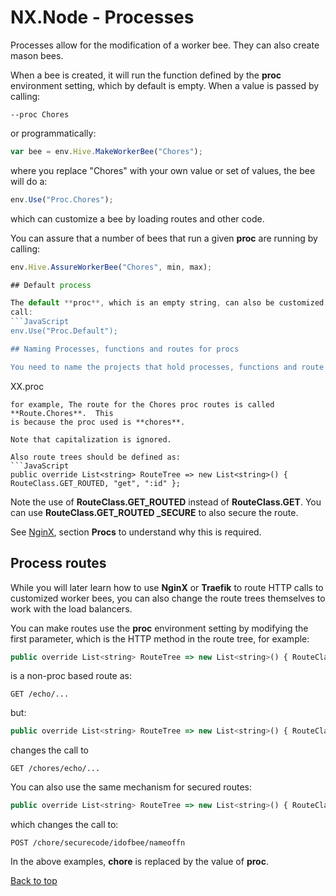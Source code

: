# NX.Node - Processes

Processes allow for the modification of a worker bee.  They can also create mason bees.

When a bee is created, it will run the function defined by the **proc** environment
setting, which by default is empty.   When a value is passed by calling:
```
--proc Chores
```
or programmatically:
```JavaScript
var bee = env.Hive.MakeWorkerBee("Chores");
```
where you replace "Chores" with your own value or set of values, the bee will do a:
```JavaScript
env.Use("Proc.Chores");
```
which can customize a bee by loading routes and other code.

You can assure that a number of bees that run a given **proc** are running by calling:
```JavaScript
env.Hive.AssureWorkerBee("Chores", min, max);

## Default process

The default **proc**, which is an empty string, can also be customized.  At start, it will
call:
```JavaScript
env.Use("Proc.Default");

## Naming Processes, functions and routes for procs

You need to name the projects that hold processes, functions and route in the format of:
```
XX.proc
```
for example, The route for the Chores proc routes is called **Route.Chores**.  This
is because the proc used is **chores**.

Note that capitalization is ignored.

Also route trees should be defined as:
```JavaScript
public override List<string> RouteTree => new List<string>() { RouteClass.GET_ROUTED, "get", ":id" };
```
Note the use of **RouteClass.GET_ROUTED** instead of **RouteClass.GET**.  You can use 
**RouteClass.GET_ROUTED _SECURE** to also secure the route.

See [NginX](README_NGINX.md), section **Procs** to understand why this is required.

## Process routes

While you will later learn how to use **NginX** or **Traefik** to route  HTTP calls to
customized worker bees, you can also change the route trees themselves to work with
the load balancers.

You can make routes use the **proc** environment setting by modifying the first parameter,
which is the HTTP method in the route tree, for example:
```JavaScript
public override List<string> RouteTree => new List<string>() { RouteClass.GET, "echo", "?opt?" };
```
is a non-proc based route as:
```
GET /echo/...
```
but:
```JavaScript
public override List<string> RouteTree => new List<string>() { RouteClass.GET_PROC, "echo", "?opt?" };
```
changes the call to
```
GET /chores/echo/...
```
You can also use the same mechanism for secured routes:
```JavaScript
public override List<string> RouteTree => new List<string>() { RouteClass.POST_PROC_SECURE, "{id}", ":name"};
```
which changes the call to:
```
POST /chore/securecode/idofbee/nameoffn
```
In the above examples, **chore** is replaced by the value of **proc**.


[Back to top](../README.md)